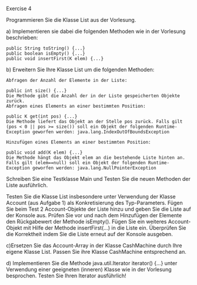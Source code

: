 Exercise 4

Programmieren Sie die Klasse List<K> aus der Vorlesung.

a) Implementieren sie dabei die folgenden Methoden wie in der Vorlesung beschrieben:

    public String toString() {...}
    public boolean isEmpty() {...}
    public void insertFirst(K elem) {...}


b) Erweitern Sie Ihre Klasse List<K> um die folgenden Methoden:

    Abfragen der Anzahl der Elemente in der Liste:

    public int size() {...}
    Die Methode gibt die Anzahl der in der Liste gespeicherten Objekte zurück.
    Abfragen eines Elements an einer bestimmten Position:

    public K get(int pos) {...}
    Die Methode liefert das Objekt an der Stelle pos zurück. Falls gilt (pos < 0 || pos >= size()) soll ein Objekt der folgenden Runtime-Exception geworfen werden: java.lang.IndexOutOfBoundsException

    Hinzufügen eines Elements an einer bestimmten Position:

    public void add(K elem) {...}
    Die Methode hängt das Objekt elem an die bestehende Liste hinten an. Falls gilt (elem==null) soll ein Objekt der folgenden Runtime-Exception geworfen werden: java.lang.NullPointerException

Schreiben Sie eine Testklasse Main und Testen Sie die neuen Methoden der Liste ausführlich.

Testen Sie die Klasse List insbesondere unter Verwendung der Klasse Account (aus Aufgabe 1) als Konkretisierung des Typ-Parameters. Fügen Sie beim Test 2 Account-Objekte der Liste hinzu und geben Sie die Liste auf der Konsole aus. Prüfen Sie vor und nach dem Hinzufügen der Elemente den Rückgabewert der Methode isEmpty(). Fügen Sie ein weiteres Account-Objekt mit Hilfe der Methode insertFirst(...) in die Liste ein. Überprüfen Sie die Korrektheit indem Sie die Liste erneut auf der Konsole ausgeben.

c)Ersetzen Sie das Account-Array in der Klasse CashMachine durch Ihre eigene Klasse List. Passen Sie ihre Klasse CashMachine entsprechend  an.

d) Implementieren Sie die Methode java.util.Iterator<K> iterator() {...} unter Verwendung einer geeigneten (inneren) Klasse wie in der Vorlesung besprochen. Testen Sie Ihren Iterator ausführlich!